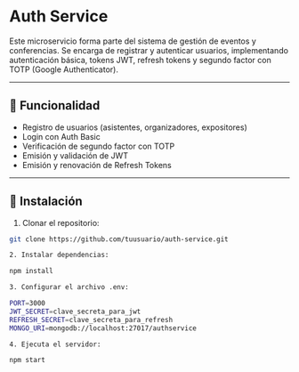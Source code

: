 # Auth Service

Este microservicio forma parte del sistema de gestión de eventos y conferencias. Se encarga de registrar y autenticar usuarios, implementando autenticación básica, tokens JWT, refresh tokens y segundo factor con TOTP (Google Authenticator).

---

## 🧩 Funcionalidad

- Registro de usuarios (asistentes, organizadores, expositores)
- Login con Auth Basic
- Verificación de segundo factor con TOTP
- Emisión y validación de JWT
- Emisión y renovación de Refresh Tokens

---

## 🚀 Instalación

1. Clonar el repositorio:
```bash
git clone https://github.com/tuusuario/auth-service.git

2. Instalar dependencias:

npm install

3. Configurar el archivo .env:

PORT=3000
JWT_SECRET=clave_secreta_para_jwt
REFRESH_SECRET=clave_secreta_para_refresh
MONGO_URI=mongodb://localhost:27017/authservice

4. Ejecuta el servidor:

npm start
